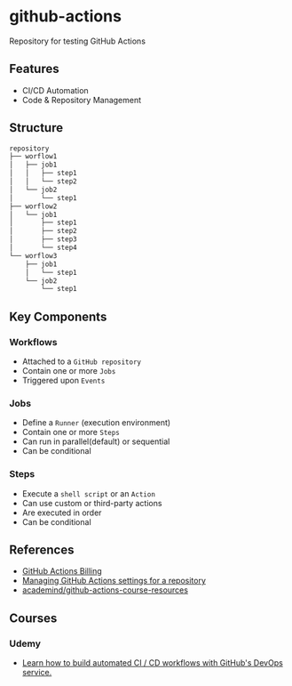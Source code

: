 # github-actions
Repository for testing GitHub Actions

## Features
- CI/CD Automation
- Code & Repository Management

## Structure
```sh
repository
├── worflow1
│   ├── job1
│   │   ├── step1
│   │   └── step2
│   └── job2
│       └── step1
├── worflow2
│   └── job1
│       ├── step1
│       ├── step2
│       ├── step3
│       └── step4
└── worflow3
    ├── job1
    │   └── step1
    └── job2
        └── step1
```

## Key Components
### Workflows
- Attached to a `GitHub repository`
- Contain one or more `Jobs`
- Triggered upon `Events`

### Jobs
- Define a `Runner` (execution environment)
- Contain one or more `Steps`
- Can run in parallel(default) or sequential
- Can be conditional

### Steps
- Execute a `shell script` or an `Action`
- Can use custom or third-party actions
- Are executed in order
- Can be conditional

## References
- [GitHub Actions Billing](https://docs.github.com/en/billing/managing-billing-for-github-actions/about-billing-for-github-actions)
- [Managing GitHub Actions settings for a repository](https://docs.github.com/en/repositories/managing-your-repositorys-settings-and-features/enabling-features-for-your-repository/managing-github-actions-settings-for-a-repository)
- [academind/github-actions-course-resources](https://github.com/academind/github-actions-course-resources)

## Courses
### Udemy
- [Learn how to build automated CI / CD workflows with GitHub's DevOps service.](https://ibm-learning.udemy.com/course/github-actions-the-complete-guide/learn/lecture/34138472#overview)
